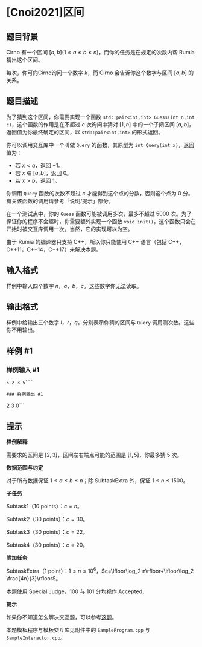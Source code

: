 # [Cnoi2021]区间

## 题目背景

Cirno 有一个区间 $[a,b](1\le a \le b \le n)$，而你的任务是在规定的次数内帮 Rumia 猜出这个区间。

每次，你可向Cirno询问一个数字 $k$，而 Cirno 会告诉你这个数字与区间 $[a,b]$ 的关系。

## 题目描述

为了猜到这个区间，你需要实现一个函数 `std::pair<int,int> Guess(int n,int c)`，这个函数的作用是在不超过 $c$ 次询问中猜对 $[1,n]$ 中的一个子闭区间 $[a,b]$，返回值为你最终确定的区间，以 `std::pair<int,int>` 的形式返回。

你可以调用交互库中一个叫做 `Query` 的函数，其原型为 `int Query(int x)`，返回值为：

 - 若 $x < a$，返回 $-1$。
 - 若 $x \in [a,b]$，返回 $0$。
 - 若 $x > b$，返回 $1$。

你调用 `Query` 函数的次数不超过 $c$ 才能得到这个点的分数，否则这个点为 $0$ 分。有关该函数的调用请参考「说明/提示」部分。

在一个测试点中，你的 `Guess` 函数可能被调用多次，最多不超过 $5000$ 次。为了保证你的程序不会超时，你需要额外实现一个函数 `void init()`，这个函数只会在开始时被交互库调用一次。当然，它的实现可以为空。

由于 Rumia 的编译器只支持 C++，所以你只能使用 C++ 语言（包括 C++，C++11，C++14，C++17）来解决本题。

## 输入格式

样例中输入四个数字 $n$，$a$，$b$，$c$。这些数字你无法读取。

## 输出格式

样例中给输出三个数字 $l$，$r$，$q$。分别表示你猜的区间与 `Query` 调用测次数。这些你不用输出。

## 样例 #1

### 样例输入 #1
```
5 2 3 5```

### 样例输出 #1

```
2 3 0```

## 提示

**样例解释**

需要求的区间是 $[2,3]$，区间左右端点可能的范围是 $[1,5]$，你最多猜 $5$ 次。

**数据范围与约定**

对于所有数据保证 $1 \le a \le b \le n$；除 SubtaskExtra 外，保证 $1\le n\le1500$。

**子任务**

Subtask1（$10$ points）：$c=n$。

Subtask2（$30$ points）：$c=30$。

Subtask3（$30$ points）：$c=22$。

Subtask4（$30$ points）：$c=20$。

**附加任务**

SubtaskExtra（$1$ point）：$1\le n\le 10^6$，$c=\lfloor\log_2 n\rfloor+\lfloor\log_2 \frac{4n}{3}\rfloor$。

本题使用 Special Judge，$100$ 与 $101$ 分均视作 Accepted.

**提示**

如果你不知道怎么解决交互题，可以参考[这题](https://www.luogu.com.cn/problem/P1947)。

本题模板程序与模板交互库见附件中的 `SampleProgram.cpp` 与 `SampleInteractor.cpp`。

